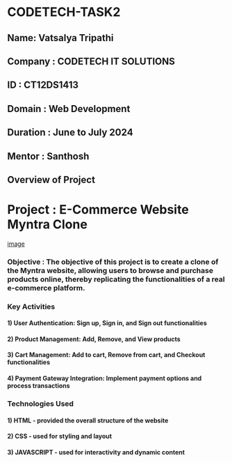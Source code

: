 # CODETECH-TASK2
<h2>Name: Vatsalya Tripathi</h2>
<h2>Company : CODETECH IT SOLUTIONS</h2>
<h2>ID : CT12DS1413</h2>
<h2>Domain : Web Development</h2>
<h2>Duration : June to July 2024</h2>
<h2>Mentor : Santhosh</h2>

<h2>Overview of Project</h2>

# Project : E-Commerce Website Myntra Clone

[image](https://github.com/user-attachments/assets/886be080-10fc-4d93-bf84-9c83682bd031)

<h3>Objective : The objective of this project is to create a clone of the Myntra website, allowing users to browse and purchase products online, thereby replicating the functionalities of a real e-commerce platform.</h3>

<h3>Key Activities</h3>
<h4>1) User Authentication: Sign up, Sign in, and Sign out functionalities</h4>
<h4>2) Product Management: Add, Remove, and View products</h4>
<h4>3) Cart Management: Add to cart, Remove from cart, and Checkout functionalities</h4>
<h4>4) Payment Gateway Integration: Implement payment options and process transactions</h4>

<h3>Technologies Used</h3>
<h4>1) HTML - provided the overall structure of the website</h4>
<h4>2) CSS - used for styling and layout</h4>
<h4>3) JAVASCRIPT - used for interactivity and dynamic content</h4>
